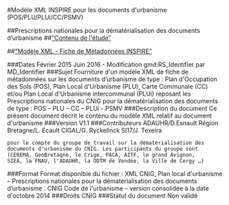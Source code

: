 #Modèle XML INSPIRE pour les documents d'urbanisme (POS/PLU/PLUi/CC/PSMV)

##Prescriptions nationales pour la dématérialisation des documents d’urbanisme
##["Contenu de l'étude"](https://github.com/adauhr/ddu_xml/wiki/Home)

##["Modèle XML - Fiche de Métadonnées INSPIRE"](https://github.com/adauhr/ddu_xml/blob/master/inspire_model_ddu.xml) 


###Dates
    Février 2015
    Juin 2016 - Modification gmd:RS_Identifier par MD_Identifier
###Sujet
    Fourniture d'un modèle XML de fiche de métadonnées sur les documents
    d’urbanisme de type : Plan d'Occupation des Sols (POS),  Plan Local
    d'Urbanisme (PLU), Carte Communale (CC) et/ou Plan Local d'Urbanisme
    intercommunal (PLUi) reposant les Prescriptions nationales du CNIG pour la
    dématérialisation des documents de type : POS – PLU – CC – PLUi - PSMV
###Description du document
    Ce présent document décrit le contenu du modèle XML relatif au 
    document d'urbanisme
###Version
    V1.1
###Contributeurs
    ADAUHR/D.Esnault
    Région Bretagne/L. Ecault
    CIGAL/G. Ryckelinck
    SI17/J. Texeira
    
    pour le compte du groupe de travail sur la dématérialisation des 
    documents d'urbanisme du CNIG. Les participants du groupe sont 
    (CEREMA, GeoBretagne, le Crige, PACA, AITF, le grand Avignon, 
    SIEA, la FNAU, l'ADAUHR, la DDTM de Vendée, la Ville de Cergy …)
###Format
    Format disponible du fichier : XML
    CNIG, Plan local d'urbanisme – Prescriptions nationales pour la
    dématérialisation des documents d’urbanisme . CNIG
    Code de l'urbanisme – version consolidée à la date d'octobre 2014
###Droits
    CNIG
###Statut du document
    Non validé



